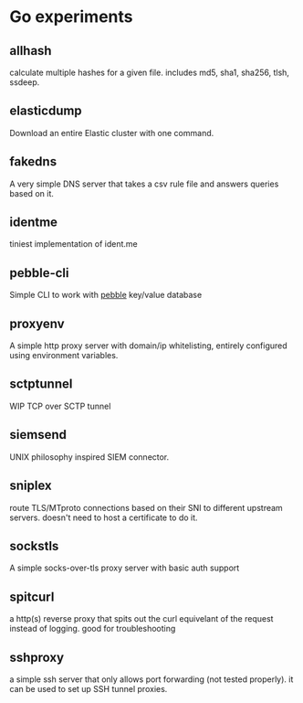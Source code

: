 # Go experiments

## allhash
calculate multiple hashes for a given file. includes md5, sha1, sha256, tlsh, ssdeep.

## elasticdump
Download an entire Elastic cluster with one command.

## fakedns
A very simple DNS server that takes a csv rule file and answers queries based on it.

## identme
tiniest implementation of ident.me

## pebble-cli
Simple CLI to work with [pebble](https://github.com/cockroachdb/pebble) key/value database

## proxyenv
A simple http proxy server with domain/ip whitelisting, entirely configured using environment variables.

## sctptunnel
WIP TCP over SCTP tunnel

## siemsend
UNIX philosophy inspired SIEM connector. 

## sniplex
route TLS/MTproto connections based on their SNI to different upstream servers. doesn't need to host a certificate to do it. 

## sockstls
A simple socks-over-tls proxy server with basic auth support

## spitcurl
a http(s) reverse proxy that spits out the curl equivelant of the request instead of logging. good for troubleshooting

## sshproxy
a simple ssh server that only allows port forwarding (not tested properly). it can be used to set up SSH tunnel proxies.
